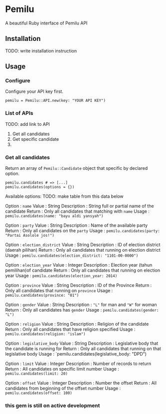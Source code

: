 # Pemilu
A beautiful Ruby interface of Pemilu API

## Installation
TODO: write installation instruction

## Usage

### Configure
Configure your API key first.

    pemilu = Pemilu::API.new(key: "YOUR API KEY")

### List of APIs
TODO: add link to API
1. Get all candidates
2. Get specific candidate
3.

### Get all candidates
Return an array of `Pemilu::Candidate` object that specific by declared option.

    pemilu.candidates # => [...]
    pemilu.candidates(options = {})

Available options:
TODO: make table from this data below

Option      : `name`
Value       : String
Description : String full or partial name of the candidate
Return      : Only all candidates that matching with `name`
Usage       : `pemilu.candidates(name: "bayu aldi yansyah")`

Option      : `party`
Value       : String
Description : Name of the available party
Return      : Only all candidates on the `party`
Usage       : `pemilu.candidates(party: "Partai Asolole jos!")`

Option      : `election_district`
Value       : String
Description : ID of election district (daerah pilihan)
Return      : Only all candidates that running on election district
Usage       : `pemilu.candidates(election_district: "1101-00-0000")`

Option      : `election_year`
Value       : Integer
Description : Election year (tahun pemilihan)of candidate
Return      : Only all candidates that running on election year
Usage       : `pemilu.candidates(election_year: 2014)`

Option      : `province`
Value       : String
Description : ID of the Province
Return      : Only all candidates that running on `province`
Usage       : `pemilu.candidates(province: "01")`

Option      : `gender`
Value       : String
Description : `"L"` for man and `"W"` for woman
Return      : Only all candidates has `gender`
Usage       : `pemilu.candidates(gender: "L")`

Option      : `religion`
Value       : String
Description : Religion of the candidate
Return      : Only all candidates that have religion specified
Usage       : `pemilu.candidates(religion: "islam")`

Option      : `legislative_body`
Value       : String
Description : Legislative body that the candidate is running for
Return      : Only all candidates that running on that legislative body
Usage       : `pemilu.candidates(legislative_body: "DPD")

Option      : `limit`
Value       : Integer
Description : Number of records to return
Return      : All candidates on specific limit number
Usage       : `pemilu.candidates(limit: 20)`

Option      : `offset`
Value       : Integer
Description : Number the offset
Return      : All candidates from beginning of the offset number
Usage       : `pemilu.candidates(offset: 100)`

### this gem is still on active development
